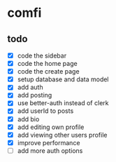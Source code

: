 # comfi

## todo

- [x] code the sidebar
- [x] code the home page
- [x] code the create page
- [x] setup database and data model
- [x] add auth
- [x] add posting
- [x] use better-auth instead of clerk
- [x] add userId to posts
- [x] add bio
- [x] add editing own profile
- [x] add viewing other users profile
- [x] improve performance
- [ ] add more auth options
